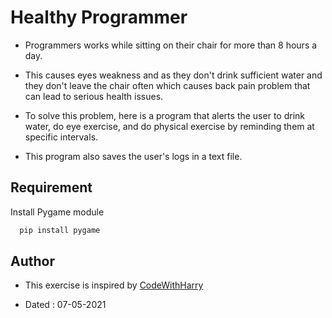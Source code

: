 # Healthy Programmer

* Programmers works while sitting on their chair for more than 8 hours a day.

* This causes eyes weakness and as they don't drink sufficient water and they don't leave the chair often which causes back pain problem that can lead to serious health issues.

* To solve this problem, here is a program that alerts the user to drink water, do eye exercise, and do physical exercise by reminding them at specific intervals.

* This program also saves the user's logs in a text file.

## Requirement

Install Pygame module

```bash
  pip install pygame
```
    
## Author

- This exercise is inspired by [CodeWithHarry](https://youtube.com/playlist?list=PLu0W_9lII9agICnT8t4iYVSZ3eykIAOME)

- Dated : 07-05-2021

